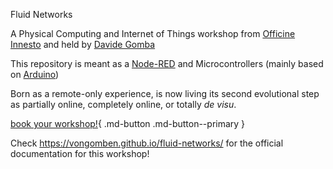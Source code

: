  Fluid Networks

A Physical Computing and Internet of Things workshop from [Officine Innesto](https://officine.cc/) and held by [Davide Gomba](https://twitter.com/vongomben)

This repository is meant as a [Node-RED](https://nodered.org/) and Microcontrollers (mainly based on [Arduino](https://arduino.cc/))

Born as a remote-only experience, is now living its second evolutional step as partially online, completely online, or totally *de visu*.  

[book your workshop!](https://calendly.com/dgomba/30min){ .md-button .md-button--primary }

Check  https://vongomben.github.io/fluid-networks/ for the official documentation for this workshop!

